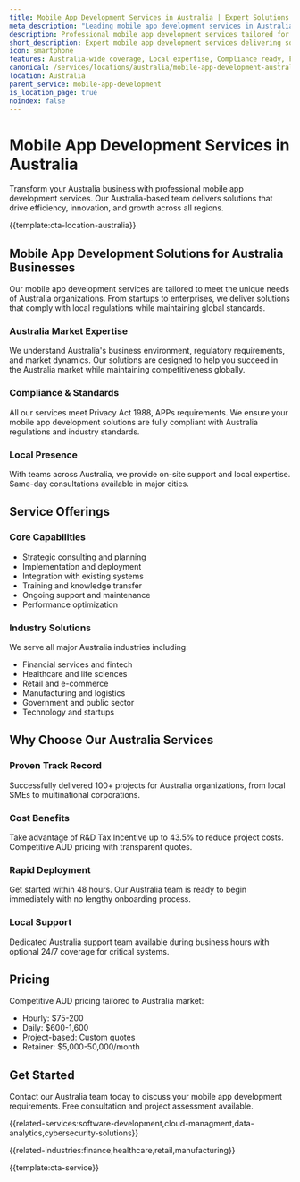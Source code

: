```yaml
---
title: Mobile App Development Services in Australia | Expert Solutions
meta_description: "Leading mobile app development services in Australia. Expert teams, proven results, R&D Tax Incentive up to 43.5%. Get started today."
description: Professional mobile app development services tailored for Australia businesses
short_description: Expert mobile app development services delivering solutions across Australia.
icon: smartphone
features: Australia-wide coverage, Local expertise, Compliance ready, Fast deployment, Cost-effective, Proven results
canonical: /services/locations/australia/mobile-app-development-australia.html
location: Australia
parent_service: mobile-app-development
is_location_page: true
noindex: false
---
```


# Mobile App Development Services in Australia

Transform your Australia business with professional mobile app development services. Our Australia-based team delivers solutions that drive efficiency, innovation, and growth across all regions.

{{template:cta-location-australia}}

## Mobile App Development Solutions for Australia Businesses

Our mobile app development services are tailored to meet the unique needs of Australia organizations. From startups to enterprises, we deliver solutions that comply with local regulations while maintaining global standards.

### Australia Market Expertise

We understand Australia's business environment, regulatory requirements, and market dynamics. Our solutions are designed to help you succeed in the Australia market while maintaining competitiveness globally.

### Compliance & Standards

All our services meet Privacy Act 1988, APPs requirements. We ensure your mobile app development solutions are fully compliant with Australia regulations and industry standards.

### Local Presence

With teams across Australia, we provide on-site support and local expertise. Same-day consultations available in major cities.

## Service Offerings

### Core Capabilities
- Strategic consulting and planning
- Implementation and deployment
- Integration with existing systems
- Training and knowledge transfer
- Ongoing support and maintenance
- Performance optimization

### Industry Solutions
We serve all major Australia industries including:
- Financial services and fintech
- Healthcare and life sciences
- Retail and e-commerce
- Manufacturing and logistics
- Government and public sector
- Technology and startups

## Why Choose Our Australia Services

### Proven Track Record
Successfully delivered 100+ projects for Australia organizations, from local SMEs to multinational corporations.

### Cost Benefits
Take advantage of R&D Tax Incentive up to 43.5% to reduce project costs. Competitive AUD pricing with transparent quotes.

### Rapid Deployment
Get started within 48 hours. Our Australia team is ready to begin immediately with no lengthy onboarding process.

### Local Support
Dedicated Australia support team available during business hours with optional 24/7 coverage for critical systems.

## Pricing

Competitive AUD pricing tailored to Australia market:
- Hourly: $75-200
- Daily: $600-1,600
- Project-based: Custom quotes
- Retainer: $5,000-50,000/month

## Get Started

Contact our Australia team today to discuss your mobile app development requirements. Free consultation and project assessment available.

{{related-services:software-development,cloud-managment,data-analytics,cybersecurity-solutions}}

{{related-industries:finance,healthcare,retail,manufacturing}}

{{template:cta-service}}
